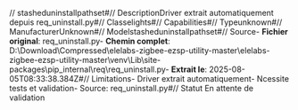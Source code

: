 // stasheduninstallpathset#// DescriptionDriver extrait automatiquement depuis req_uninstall.py#// Classelights#// Capabilities#// Typeunknown#// ManufacturerUnknown#// Modelstasheduninstallpathset#// Source- **Fichier original**: req_uninstall.py- **Chemin complet**: D:\Download\Compressed\elelabs-zigbee-ezsp-utility-master\elelabs-zigbee-ezsp-utility-master\venv\Lib\site-packages\pip\_internal\req\req_uninstall.py- **Extrait le**: 2025-08-05T08:33:38.384Z#// Limitations- Driver extrait automatiquement- Ncessite tests et validation- Source: req_uninstall.py#// Statut En attente de validation